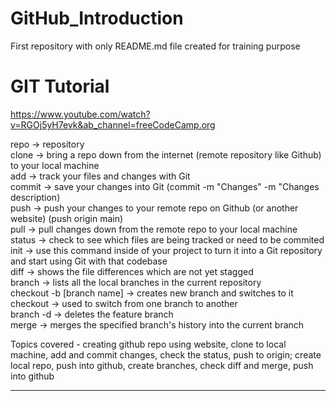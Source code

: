 # GitHub_Introduction

First repository with only README.md file created for training purpose

# GIT Tutorial

https://www.youtube.com/watch?v=RGOj5yH7evk&ab_channel=freeCodeCamp.org

repo -> repository <br />
clone -> bring a repo down from the internet (remote repository like Github) to your local machine <br />
add -> track your files and changes with Git <br />
commit -> save your changes into Git (commit -m "Changes" -m "Changes description) <br />
push -> push your changes to your remote repo on Github (or another website) (push origin main) <br />
pull -> pull changes down from the remote repo to your local machine <br />
status -> check to see which files are being tracked or need to be commited <br />
init -> use this command inside of your project to turn it into a Git repository and start using Git with that codebase <br />
diff -> shows the file differences which are not yet stagged <br /> 
branch -> lists all the local branches in the current repository <br />
checkout -b [branch name] -> creates new branch and switches to it <br />
checkout -> used to switch from one branch to another <br />
branch -d -> deletes the feature branch <br />
merge -> merges the specified branch's history into the current branch <br />

Topics covered - creating github repo using website, clone to local machine, add and commit changes, check the status, push to origin; create local repo, push into github, create branches, check diff and merge, push into github

---

